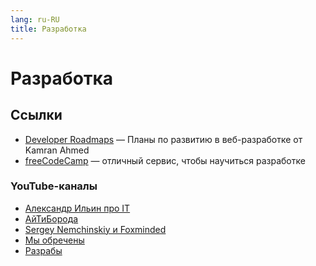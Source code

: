 ```yaml
---
lang: ru-RU 
title: Разработка
---
```

# Разработка

## Ссылки
- [Developer Roadmaps](https://roadmap.sh/) — Планы по развитию в веб-разработке от Kamran Ahmed
- [freeCodeCamp](https://www.freecodecamp.org/) — отличный сервис, чтобы научиться разработке

### YouTube-каналы
- [Александр Ильин про IT](https://www.youtube.com/c/ilyin_it/videos)
- [АйТиБорода](https://youtube.com/c/ITBEARD)
- [Sergey Nemchinskiy и Foxminded](https://youtube.com/c/SergeyNemchinskiy)
- [Мы обречены](https://www.youtube.com/channel/UCUSbYJK87rpBUJ5KGQd7oHA)
- [Разрабы](https://www.youtube.com/channel/UC-h5nFU9Qzo72dFW-fC_lkQ)
